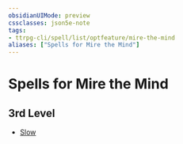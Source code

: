```yaml
---
obsidianUIMode: preview
cssclasses: json5e-note
tags:
- ttrpg-cli/spell/list/optfeature/mire-the-mind
aliases: ["Spells for Mire the Mind"]
---
```

# Spells for Mire the Mind

## 3rd Level

- [Slow](/CLI/spells/slow.md "PHB")